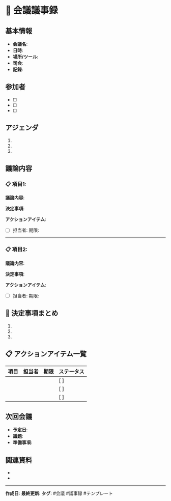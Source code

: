 # 📝 会議議事録

## 基本情報
- **会議名**: 
- **日時**: 
- **場所/ツール**: 
- **司会**: 
- **記録**: 

## 参加者
- [ ] 
- [ ] 
- [ ] 

## アジェンダ
1. 
2. 
3. 

## 議論内容

### 📋 項目1: 
**議論内容**:


**決定事項**:


**アクションアイテム**:
- [ ] 担当者: 期限: 

---

### 📋 項目2: 
**議論内容**:


**決定事項**:


**アクションアイテム**:
- [ ] 担当者: 期限: 

## 📌 決定事項まとめ
1. 
2. 
3. 

## 📋 アクションアイテム一覧

| 項目 | 担当者 | 期限 | ステータス |
|------|--------|------|-----------|
| | | | [ ] |
| | | | [ ] |
| | | | [ ] |

## 次回会議
- **予定日**: 
- **議題**: 
- **準備事項**: 

## 関連資料
- 
- 

---

**作成日**: 
**最終更新**: 
**タグ**: #会議 #議事録 #テンプレート